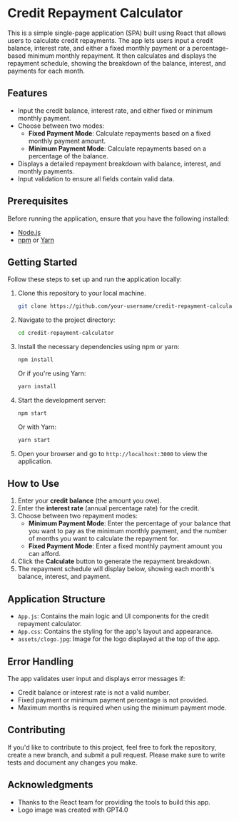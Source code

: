 # Credit Repayment Calculator

This is a simple single-page application (SPA) built using React that allows users to calculate credit repayments. The app lets users input a credit balance, interest rate, and either a fixed monthly payment or a percentage-based minimum monthly repayment. It then calculates and displays the repayment schedule, showing the breakdown of the balance, interest, and payments for each month.

## Features

- Input the credit balance, interest rate, and either fixed or minimum monthly payment.
- Choose between two modes:
  - **Fixed Payment Mode**: Calculate repayments based on a fixed monthly payment amount.
  - **Minimum Payment Mode**: Calculate repayments based on a percentage of the balance.
- Displays a detailed repayment breakdown with balance, interest, and monthly payments.
- Input validation to ensure all fields contain valid data.

## Prerequisites

Before running the application, ensure that you have the following installed:

- [Node.js](https://nodejs.org/)
- [npm](https://www.npmjs.com/) or [Yarn](https://yarnpkg.com/)

## Getting Started

Follow these steps to set up and run the application locally:

1. Clone this repository to your local machine.

   ```bash
   git clone https://github.com/your-username/credit-repayment-calculator.git
   ```

2. Navigate to the project directory:

   ```bash
   cd credit-repayment-calculator
   ```

3. Install the necessary dependencies using npm or yarn:

   ```bash
   npm install
   ```

   Or if you're using Yarn:

   ```bash
   yarn install
   ```

4. Start the development server:

   ```bash
   npm start
   ```

   Or with Yarn:

   ```bash
   yarn start
   ```

5. Open your browser and go to `http://localhost:3000` to view the application.

## How to Use

1. Enter your **credit balance** (the amount you owe).
2. Enter the **interest rate** (annual percentage rate) for the credit.
3. Choose between two repayment modes:
   - **Minimum Payment Mode**: Enter the percentage of your balance that you want to pay as the minimum monthly payment, and the number of months you want to calculate the repayment for.
   - **Fixed Payment Mode**: Enter a fixed monthly payment amount you can afford.
4. Click the **Calculate** button to generate the repayment breakdown.
5. The repayment schedule will display below, showing each month's balance, interest, and payment.

## Application Structure

- `App.js`: Contains the main logic and UI components for the credit repayment calculator.
- `App.css`: Contains the styling for the app's layout and appearance.
- `assets/clogo.jpg`: Image for the logo displayed at the top of the app.

## Error Handling

The app validates user input and displays error messages if:

- Credit balance or interest rate is not a valid number.
- Fixed payment or minimum payment percentage is not provided.
- Maximum months is required when using the minimum payment mode.

## Contributing

If you'd like to contribute to this project, feel free to fork the repository, create a new branch, and submit a pull request. Please make sure to write tests and document any changes you make.

## Acknowledgments

- Thanks to the React team for providing the tools to build this app.
- Logo image was created with GPT4.0
